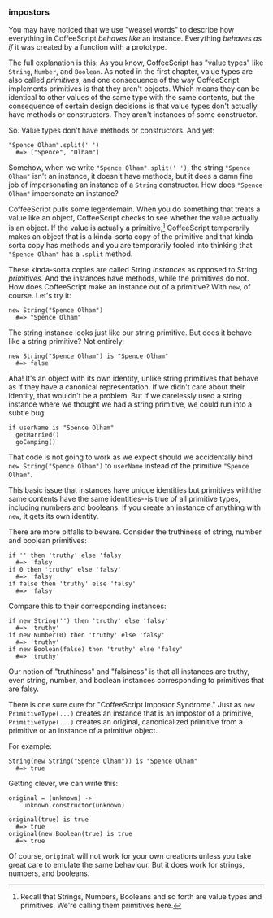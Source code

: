### impostors

You may have noticed that we use "weasel words" to describe how everything in CoffeeScript *behaves like* an instance. Everything *behaves as if* it was created by a function with a prototype.

The full explanation is this: As you know, CoffeeScript has "value types" like `String`, `Number`, and `Boolean`. As noted in the first chapter, value types are also called *primitives*, and one consequence of the way CoffeeScript implements primitives is that they aren't objects. Which means they can be identical to other values of the same type with the same contents, but the consequence of certain design decisions is that value types don't actually have methods or constructors. They aren't instances of some constructor.

So. Value types don't have methods or constructors. And yet:

    "Spence Olham".split(' ')
      #=> ["Spence", "Olham"]

Somehow, when we write `"Spence Olham".split(' ')`, the string `"Spence Olham"` isn't an instance, it doesn't have methods, but it does a damn fine job of impersonating an instance of a `String` constructor. How does `"Spence Olham"` impersonate an instance?

CoffeeScript pulls some legerdemain. When you do something that treats a value like an object, CoffeeScript checks to see whether the value actually is an object. If the value is actually a primitive,[^reminder] CoffeeScript temporarily makes an object that is a kinda-sorta copy of the primitive and that kinda-sorta copy has methods and you are temporarily fooled into thinking that `"Spence Olham"` has a `.split` method.

[^reminder]: Recall that Strings, Numbers, Booleans and so forth are value types and primitives. We're calling them primitives here.

These kinda-sorta copies are called String *instances* as opposed to String *primitives*. And the instances have methods, while the primitives do not. How does CoffeeScript make an instance out of a primitive? With `new`, of course. Let's try it:

    new String("Spence Olham")
      #=> "Spence Olham"
      
The string instance looks just like our string primitive. But does it behave like a  string primitive? Not entirely:

    new String("Spence Olham") is "Spence Olham"
      #=> false
      
Aha! It's an object with its own identity, unlike string primitives that behave as if they have a canonical representation. If we didn't care about their identity, that wouldn't be a problem. But if we carelessly used a string instance where we thought we had a string primitive, we could run into a subtle bug:

    if userName is "Spence Olham"
      getMarried()
      goCamping()
      
That code is not going to work as we expect should we accidentally bind `new String("Spence Olham")` to `userName` instead of the primitive `"Spence Olham"`.

This basic issue that instances have unique identities but primitives withthe same contents have the same identities--is true of all primitive types, including numbers and booleans: If you create an instance of anything with `new`, it gets its own identity.

There are more pitfalls to beware. Consider the truthiness of string, number and boolean primitives:

    if '' then 'truthy' else 'falsy'
      #=> 'falsy'
    if 0 then 'truthy' else 'falsy'
      #=> 'falsy'
    if false then 'truthy' else 'falsy'
      #=> 'falsy'
      
Compare this to their corresponding instances:

    if new String('') then 'truthy' else 'falsy'
      #=> 'truthy'
    if new Number(0) then 'truthy' else 'falsy'
      #=> 'truthy'
    if new Boolean(false) then 'truthy' else 'falsy'
      #=> 'truthy'
      
Our notion of "truthiness" and "falsiness" is that all instances are truthy, even string, number, and boolean instances corresponding to primitives that are falsy.

There is one sure cure for "CoffeeScript Impostor Syndrome." Just as `new PrimitiveType(...)` creates an instance that is an impostor of a primitive, `PrimitiveType(...)` creates an original, canonicalized primitive from a primitive or an instance of a primitive object.

For example:

    String(new String("Spence Olham")) is "Spence Olham"
      #=> true
      
Getting clever, we can write this:

    original = (unknown) ->
        unknown.constructor(unknown)
        
    original(true) is true
      #=> true
    original(new Boolean(true) is true
      #=> true
      
Of course, `original` will not work for your own creations unless you take great care to emulate the same behaviour. But it does work for strings, numbers, and booleans.